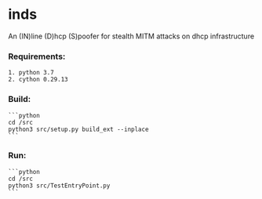 # inds
An (IN)line (D)hcp (S)poofer for stealth MITM attacks  on dhcp infrastructure

### Requirements:
	1. python 3.7
	2. cython 0.29.13

### Build:
	```python
	cd /src
	python3 src/setup.py build_ext --inplace
	```

### Run:
	```python
	cd /src
	python3 src/TestEntryPoint.py
	```
